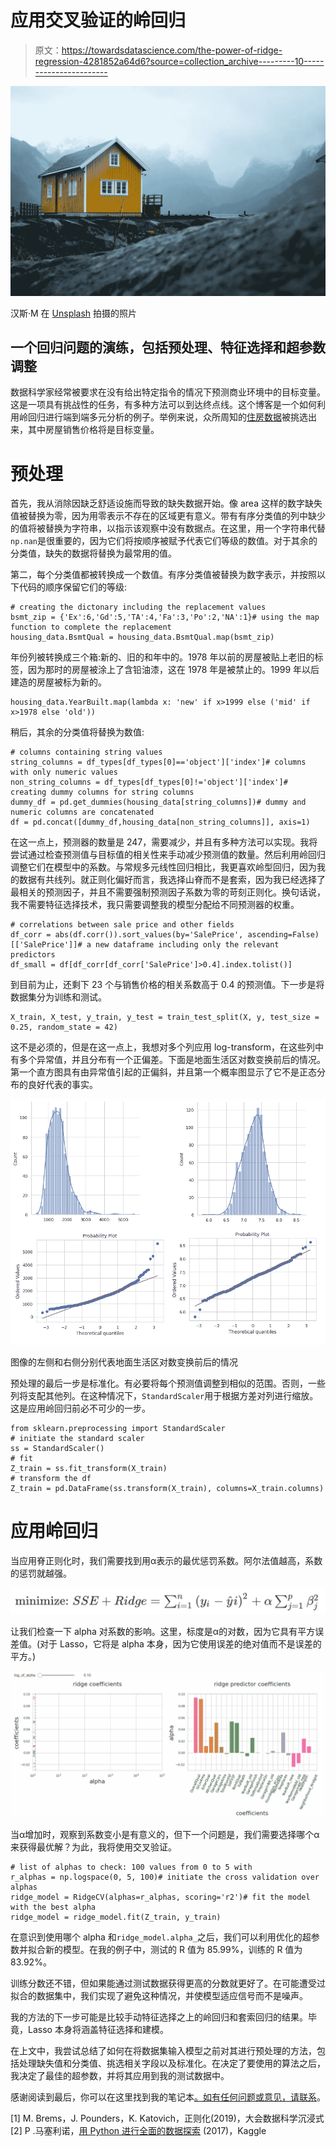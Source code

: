 # 应用交叉验证的岭回归

> 原文：<https://towardsdatascience.com/the-power-of-ridge-regression-4281852a64d6?source=collection_archive---------10----------------------->

![](img/2e5a578b96eccc5cd0e700a63d3aebd1.png)

汉斯·M 在 [Unsplash](https://unsplash.com/s/photos/house-scandinavia?utm_source=unsplash&utm_medium=referral&utm_content=creditCopyText) 拍摄的照片

## 一个回归问题的演练，包括预处理、特征选择和超参数调整

数据科学家经常被要求在没有给出特定指令的情况下预测商业环境中的目标变量。这是一项具有挑战性的任务，有多种方法可以到达终点线。这个博客是一个如何利用岭回归进行端到端多元分析的例子。举例来说，众所周知的[住房数据](https://www.kaggle.com/c/house-prices-advanced-regression-techniques/data?select=data_description.txt)被挑选出来，其中房屋销售价格将是目标变量。

# 预处理

首先，我从消除因缺乏舒适设施而导致的缺失数据开始。像 area 这样的数字缺失值被替换为零，因为用零表示不存在的区域更有意义。带有有序分类值的列中缺少的值将被替换为字符串，以指示该观察中没有数据点。在这里，用一个字符串代替`np.nan`是很重要的，因为它们将按顺序被赋予代表它们等级的数值。对于其余的分类值，缺失的数据将替换为最常用的值。

第二，每个分类值都被转换成一个数值。有序分类值被替换为数字表示，并按照以下代码的顺序保留它们的等级:

```
# creating the dictonary including the replacement values
bsmt_zip = {'Ex':6,'Gd':5,'TA':4,'Fa':3,'Po':2,'NA':1}# using the map function to complete the replacement
housing_data.BsmtQual = housing_data.BsmtQual.map(bsmt_zip)
```

年份列被转换成三个箱:新的、旧的和年中的。1978 年以前的房屋被贴上老旧的标签，因为那时的房屋被涂上了含铅油漆，这在 1978 年是被禁止的。1999 年以后建造的房屋被标为新的。

```
housing_data.YearBuilt.map(lambda x: 'new' if x>1999 else ('mid' if x>1978 else 'old'))
```

稍后，其余的分类值将替换为数值:

```
# columns containing string values
string_columns = df_types[df_types[0]=='object']['index']# columns with only numeric values
non_string_columns = df_types[df_types[0]!='object']['index']# creating dummy columns for string columns
dummy_df = pd.get_dummies(housing_data[string_columns])# dummy and numeric columns are concatenated
df = pd.concat([dummy_df,housing_data[non_string_columns]], axis=1)
```

在这一点上，预测器的数量是 247，需要减少，并且有多种方法可以实现。我将尝试通过检查预测值与目标值的相关性来手动减少预测值的数量。然后利用岭回归调整它们在模型中的系数。与常规多元线性回归相比，我更喜欢岭型回归，因为我的数据有共线列。就正则化偏好而言，我选择山脊而不是套索，因为我已经选择了最相关的预测因子，并且不需要强制预测因子系数为零的苛刻正则化。换句话说，我不需要特征选择技术，我只需要调整我的模型分配给不同预测器的权重。

```
# correlations between sale price and other fields
df_corr = abs(df.corr()).sort_values(by='SalePrice', ascending=False)[['SalePrice']]# a new dataframe including only the relevant predictors
df_small = df[df_corr[df_corr['SalePrice']>0.4].index.tolist()]
```

到目前为止，还剩下 23 个与销售价格的相关系数高于 0.4 的预测值。下一步是将数据集分为训练和测试。

```
X_train, X_test, y_train, y_test = train_test_split(X, y, test_size = 0.25, random_state = 42)
```

这不是必须的，但是在这一点上，我想对多个列应用 log-transform，在这些列中有多个异常值，并且分布有一个正偏差。下面是地面生活区对数变换前后的情况。第一个直方图具有由异常值引起的正偏斜，并且第一个概率图显示了它不是正态分布的良好代表的事实。

![](img/5752c7b4cfb865092c728c50c11ee0d6.png)

图像的左侧和右侧分别代表地面生活区对数变换前后的情况

预处理的最后一步是标准化。有必要将每个预测值调整到相似的范围。否则，一些列将支配其他列。在这种情况下，`StandardScaler`用于根据方差对列进行缩放。这是应用岭回归前必不可少的一步。

```
from sklearn.preprocessing import StandardScaler
# initiate the standard scaler
ss = StandardScaler()
# fit 
Z_train = ss.fit_transform(X_train)
# transform the df
Z_train = pd.DataFrame(ss.transform(X_train), columns=X_train.columns)
```

# 应用岭回归

当应用脊正则化时，我们需要找到用α表示的最优惩罚系数。阿尔法值越高，系数的惩罚就越强。

![](img/e6ada9cb46073dbd1707c46322494ab1.png)

让我们检查一下 alpha 对系数的影响。这里，标度是α的对数，因为它具有平方误差值。(对于 Lasso，它将是 alpha 本身，因为它使用误差的绝对值而不是误差的平方。)

![](img/dff648ed392bd2b737e6377b1e9c6c94.png)

当α增加时，观察到系数变小是有意义的，但下一个问题是，我们需要选择哪个α来获得最优解？为此，我将使用交叉验证。

```
# list of alphas to check: 100 values from 0 to 5 with
r_alphas = np.logspace(0, 5, 100)# initiate the cross validation over alphas
ridge_model = RidgeCV(alphas=r_alphas, scoring='r2')# fit the model with the best alpha
ridge_model = ridge_model.fit(Z_train, y_train)
```

在意识到使用哪个 alpha 和`ridge_model.alpha_`之后，我们可以利用优化的超参数并拟合新的模型。在我的例子中，测试的 R 值为 85.99%，训练的 R 值为 83.92%。

训练分数还不错，但如果能通过测试数据获得更高的分数就更好了。在可能遭受过拟合的数据集中，我们实现了避免这种情况，并使模型适应信号而不是噪声。

我的方法的下一步可能是比较手动特征选择之上的岭回归和套索回归的结果。毕竟，Lasso 本身将涵盖特征选择和建模。

在上文中，我尝试总结了如何在将数据集输入模型之前对其进行预处理的方法，包括处理缺失值和分类值、挑选相关字段以及标准化。在决定了要使用的算法之后，我决定了最佳的超参数，并将其应用到我的测试数据中。

感谢阅读到最后，你可以在这里找到我的笔记本[。如有任何问题或意见，请](https://colab.research.google.com/drive/1Oyk5m-jtmsyWAKaPatePLfuddRbInS8n?usp=sharing)[联系](https://www.linkedin.com/in/yalimdemirkesen/)。

[1] M. Brems，J. Pounders，K. Katovich，正则化(2019)，大会数据科学沉浸式
[2] P .马塞利诺，[用 Python 进行全面的数据探索](https://www.kaggle.com/pmarcelino/comprehensive-data-exploration-with-python) (2017)，Kaggle